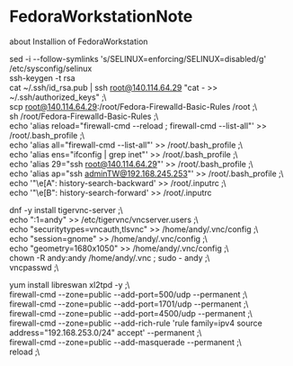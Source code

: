 # FedoraWorkstationNote
about Installion of FedoraWorkstation

sed -i --follow-symlinks 's/SELINUX=enforcing/SELINUX=disabled/g' /etc/sysconfig/selinux <br>
ssh-keygen -t rsa<br>
cat  ~/.ssh/id_rsa.pub | ssh root@140.114.64.29 "cat - >> ~/.ssh/authorized_keys" ;\ <br>
scp root@140.114.64.29:/root/Fedora-Firewalld-Basic-Rules /root ;\ <br>
sh /root/Fedora-Firewalld-Basic-Rules ;\ <br>
echo 'alias reload="firewall-cmd --reload ; firewall-cmd --list-all"' >> /root/.bash_profile ;\ <br>
echo 'alias all="firewall-cmd --list-all"' >> /root/.bash_profile ;\ <br>
echo 'alias ens="ifconfig | grep inet"' >> /root/.bash_profile ;\ <br>
echo 'alias 29="ssh root@140.114.64.29"' >> /root/.bash_profile ;\ <br>
echo 'alias ap="ssh adminTW@192.168.245.253"' >> /root/.bash_profile ;\ <br>
echo '"\e[A": history-search-backward' >> /root/.inputrc ;\ <br>
echo '"\e[B": history-search-forward' >> /root/.inputrc <br>
<p>
dnf -y install tigervnc-server ;\ <br>
echo ":1=andy" >> /etc/tigervnc/vncserver.users ;\ <br>
echo "securitytypes=vncauth,tlsvnc" >> /home/andy/.vnc/config ;\ <br>
echo "session=gnome" >> /home/andy/.vnc/config ;\ <br>
echo "geometry=1680x1050" >> /home/andy/.vnc/config ;\ <br>
chown -R andy:andy /home/andy/.vnc ; sudo - andy ;\ <br>
vncpasswd ;\ <br>
<p>
yum install libreswan xl2tpd -y ;\ <br>
firewall-cmd --zone=public --add-port=500/udp --permanent ;\ <br>
firewall-cmd --zone=public --add-port=1701/udp --permanent ;\ <br>
firewall-cmd --zone=public --add-port=4500/udp --permanent ;\ <br>
firewall-cmd --zone=public --add-rich-rule 'rule family=ipv4 source address="192.168.253.0/24" accept' --permanent ;\ <br>
firewall-cmd --zone=public --add-masquerade --permanent ;\ <br>
reload ;\ <br>
